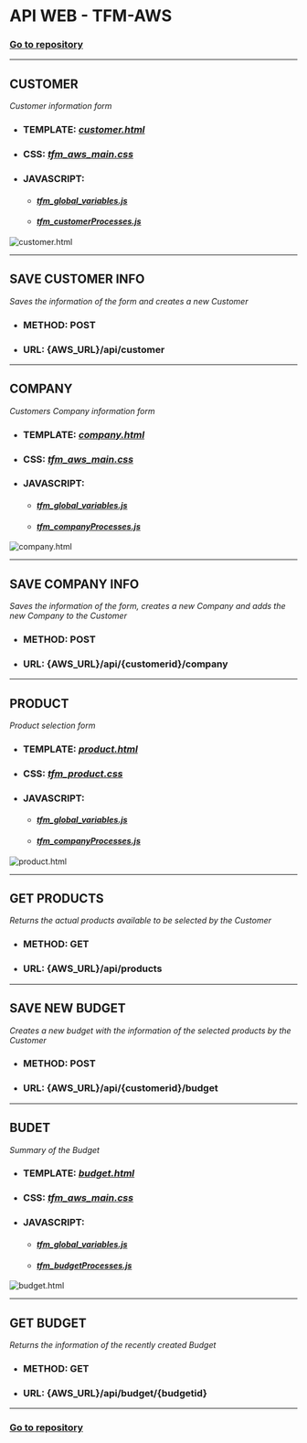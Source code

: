 # API WEB - TFM-AWS

### [Go to repository](https://github.com/Gabriel-Acevedo/tfm-aws)

***

## CUSTOMER

_Customer information form_

* ### TEMPLATE: [_customer.html_](https://github.com/Gabriel-Acevedo/tfm-aws/blob/master/src/resources/templates/customer.html)

* ### CSS: [_tfm_aws_main.css_](https://github.com/Gabriel-Acevedo/tfm-aws/blob/master/src/resources/static/css/tfm_aws_main.css)

* ### JAVASCRIPT:
    - #### [_tfm_global_variables.js_](https://github.com/Gabriel-Acevedo/tfm-aws/blob/master/src/resources/static/js/tfm_global_variables.js)
    - #### [_tfm_customerProcesses.js_](https://github.com/Gabriel-Acevedo/tfm-aws/blob/master/src/resources/static/js/tfm_customerProcesses.js)

![customer.html](../images/webTemplates/customer.png)

***	

## SAVE CUSTOMER INFO

_Saves the information of the form and creates a new Customer_

* ### METHOD: POST

* ### URL:  {AWS_URL}/api/customer 

***


## COMPANY

_Customers Company information form_

* ### TEMPLATE: [_company.html_](https://github.com/Gabriel-Acevedo/tfm-aws/blob/master/src/resources/templates/company.html)

* ### CSS: [_tfm_aws_main.css_](https://github.com/Gabriel-Acevedo/tfm-aws/blob/master/src/resources/static/css/tfm_aws_main.css)

* ### JAVASCRIPT:
    - #### [_tfm_global_variables.js_](https://github.com/Gabriel-Acevedo/tfm-aws/blob/master/src/resources/static/js/tfm_global_variables.js)
    - #### [_tfm_companyProcesses.js_](https://github.com/Gabriel-Acevedo/tfm-aws/blob/master/src/resources/static/js/tfm_companyProcesses.js)

![company.html](../images/webTemplates/company.png)

***

## SAVE COMPANY INFO

_Saves the information of the form, creates a new Company and adds the new Company to the Customer_

* ### METHOD: POST

* ### URL:  {AWS_URL}/api/{customerid}/company 

***

## PRODUCT

_Product selection form_

* ### TEMPLATE: [_product.html_](https://github.com/Gabriel-Acevedo/tfm-aws/blob/master/src/resources/templates/_product.html)

* ### CSS: [_tfm_product.css_](https://github.com/Gabriel-Acevedo/tfm-aws/blob/master/src/resources/static/css/tfm_product.css)

* ### JAVASCRIPT:
    - #### [_tfm_global_variables.js_](https://github.com/Gabriel-Acevedo/tfm-aws/blob/master/src/resources/static/js/tfm_global_variables.js)
    - #### [_tfm_companyProcesses.js_](https://github.com/Gabriel-Acevedo/tfm-aws/blob/master/src/resources/static/js/tfm_productProcesses.js)

![product.html](../images/webTemplates/product.png)

***

## GET PRODUCTS

_Returns the actual products available to be selected by the Customer_

* ### METHOD: GET

* ### URL:  {AWS_URL}/api/products

***

## SAVE NEW BUDGET

_Creates a new budget with the information of the selected products by the Customer_

* ### METHOD: POST

* ### URL:  {AWS_URL}/api/{customerid}/budget

***

## BUDET

_Summary of the Budget_

* ### TEMPLATE: [_budget.html_](https://github.com/Gabriel-Acevedo/tfm-aws/blob/master/src/resources/templates/budget.html)

* ### CSS: [_tfm_aws_main.css_](https://github.com/Gabriel-Acevedo/tfm-aws/blob/master/src/resources/static/css/tfm_aws_main.css)

* ### JAVASCRIPT:
    - #### [_tfm_global_variables.js_](https://github.com/Gabriel-Acevedo/tfm-aws/blob/master/src/resources/static/js/tfm_global_variables.js)
    - #### [_tfm_budgetProcesses.js_](https://github.com/Gabriel-Acevedo/tfm-aws/blob/master/src/resources/static/js/tfm_budgetProcesses.js)

![budget.html](../images/webTemplates/budget.png)

***

## GET BUDGET

_Returns the information of the recently created Budget_

* ### METHOD: GET

* ### URL:  {AWS_URL}/api/budget/{budgetid}

***

### [Go to repository](https://github.com/Gabriel-Acevedo/tfm-aws)